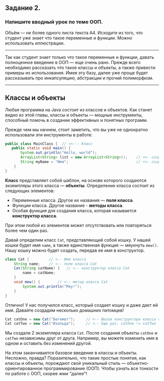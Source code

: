 ## Задание 2.

### Напишите вводный урок по теме ООП.

Объём — не более одного листа текста А4. Исходите из того, что студент уже знает что такое переменные и функции. Можно использовать иллюстрации.


----

Так как студент знает только что такое переменные и функции, давать полноценное введение в ООП — еще очень рано. Прежде 
всего необходимо рассказать что такое классы и объекты, а также привести примеры их использования. Имея эту базу, 
далее уже проще будет рассказывать про инкапсуляцию, абстракции и прочий полиморфизм.

----

## Классы и объекты

Любая программа на Java состоит из классов и объектов. Как станет видно из этой главы, классы и объекты — мощные 
инструменты, способный помочь в создании эффективных и понятных программ. 

Прежде чем мы начнем, стоит заметить, что вы уже не однократно использовали эти инструменты в работе:

```java
public class MainClass {  // <<--- Класс
   public static void main() {
       System.out.println("Hello, world");
       ArrayList<String> list = new ArrayList<String>();    // <<- создание экземпляра класса ArrayList
       String myName = "Имя";                               // <<- создание экземпляра класса String
    }
}
```

**Класс** представляет собой шаблон, на основе которого создаются экземпляры этого класса — **объекты**. Определение класса 
состоит из следующих элементов:

- Переменные класса. Другое их названия — **поля класса**.
- Функции класса. Другое название - **методы класса**.
- Особая функция для создания класса, которая называется **конструктор класса**.

При этом любой из элементов может отсутствовать или повторяться более чем один раз.

Давай определим класс `Cat`, представляющий собой кошку. У нашей кошки будет имя `name`, а также единственная функция — мяукнуть `mew()`.
Нашу кошку можно будет создать, передав ее имя в конструктор.

```java
class Cat {         // <-- Имя класса
    String name;    // <-- поле класса Cat
    Cat(String catName) {   // <-- конструктор класса Cat
        name = catName;
    }
    void mew() {        // <-- метод класса Cat
        System.out.println("Мяу!");
    }
}
```

Отлично! У нас получился класс, который создает кошку и даже дает ей имя. Давайте создадим несколько домашних питомцев!

```java
Cat catOne = new Cat("Бегемот");     // <-- Вызов конструктора класса создает объект
Cat catTwo = new Cat("Изольда");     // <-- Еще раз. catOne != catTwo
```

Мы создали 2 экземпляра класса `Cat`. После создания объекты `catOne` и `catTwo` независимы друг от друга. Например, вы 
можете изменить имя в одном и оставить без изменений другой.

На этом заканчивается базовое введение в классы и объекты. Несложно, правда? Поразительно, что такие простые понятия, 
как классы и объекты, порождают свой уникальный стиль — объектно-ориентированное программирование (ООП). Чтобы узнать все 
тонкости по работе с ООП, скорее жми "далее"!


